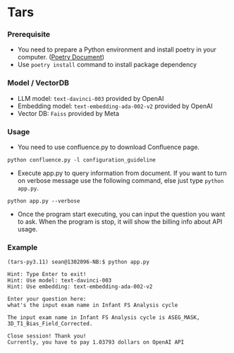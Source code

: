# Tars 

### Prerequisite
- You need to prepare a Python environment and install poetry in your computer. ([Poetry Document](https://python-poetry.org/docs/))
- Use `poetry install` command to install package dependency

### Model / VectorDB
- LLM model: `text-davinci-003` provided by OpenAI
- Embedding model: `text-embedding-ada-002-v2` provided by OpenAI
- Vector DB: `Faiss` provided by Meta

### Usage
- You need to use confluence.py to download Confluence page.
```
python confluence.py -l configuration_guideline
```
- Execute app.py to query information from document. If you want to turn on verbose message use the following command, else just type `python app.py`.
```
python app.py --verbose
```
- Once the program start executing, you can input the question you want to ask. When the program is stop, it will show the billing info about API usage.

### Example
```
(tars-py3.11) sean@1302096-NB:$ python app.py

Hint: Type Enter to exit!
Hint: Use model: text-davinci-003
Hint: Use embedding: text-embedding-ada-002-v2

Enter your question here:
what's the input exam name in Infant FS Analysis cycle

The input exam name in Infant FS Analysis cycle is ASEG_MASK, 3D_T1_Bias_Field_Corrected.

Close session! Thank you!
Currently, you have to pay 1.03793 dollars on OpenAI API
```